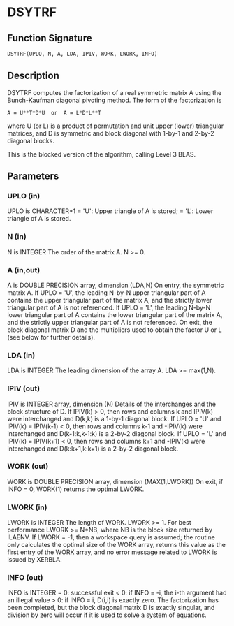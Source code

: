 # DSYTRF

## Function Signature

```fortran
DSYTRF(UPLO, N, A, LDA, IPIV, WORK, LWORK, INFO)
```

## Description


 DSYTRF computes the factorization of a real symmetric matrix A using
 the Bunch-Kaufman diagonal pivoting method.  The form of the
 factorization is

    A = U**T*D*U  or  A = L*D*L**T

 where U (or L) is a product of permutation and unit upper (lower)
 triangular matrices, and D is symmetric and block diagonal with
 1-by-1 and 2-by-2 diagonal blocks.

 This is the blocked version of the algorithm, calling Level 3 BLAS.

## Parameters

### UPLO (in)

UPLO is CHARACTER*1 = 'U': Upper triangle of A is stored; = 'L': Lower triangle of A is stored.

### N (in)

N is INTEGER The order of the matrix A. N >= 0.

### A (in,out)

A is DOUBLE PRECISION array, dimension (LDA,N) On entry, the symmetric matrix A. If UPLO = 'U', the leading N-by-N upper triangular part of A contains the upper triangular part of the matrix A, and the strictly lower triangular part of A is not referenced. If UPLO = 'L', the leading N-by-N lower triangular part of A contains the lower triangular part of the matrix A, and the strictly upper triangular part of A is not referenced. On exit, the block diagonal matrix D and the multipliers used to obtain the factor U or L (see below for further details).

### LDA (in)

LDA is INTEGER The leading dimension of the array A. LDA >= max(1,N).

### IPIV (out)

IPIV is INTEGER array, dimension (N) Details of the interchanges and the block structure of D. If IPIV(k) > 0, then rows and columns k and IPIV(k) were interchanged and D(k,k) is a 1-by-1 diagonal block. If UPLO = 'U' and IPIV(k) = IPIV(k-1) < 0, then rows and columns k-1 and -IPIV(k) were interchanged and D(k-1:k,k-1:k) is a 2-by-2 diagonal block. If UPLO = 'L' and IPIV(k) = IPIV(k+1) < 0, then rows and columns k+1 and -IPIV(k) were interchanged and D(k:k+1,k:k+1) is a 2-by-2 diagonal block.

### WORK (out)

WORK is DOUBLE PRECISION array, dimension (MAX(1,LWORK)) On exit, if INFO = 0, WORK(1) returns the optimal LWORK.

### LWORK (in)

LWORK is INTEGER The length of WORK. LWORK >= 1. For best performance LWORK >= N*NB, where NB is the block size returned by ILAENV. If LWORK = -1, then a workspace query is assumed; the routine only calculates the optimal size of the WORK array, returns this value as the first entry of the WORK array, and no error message related to LWORK is issued by XERBLA.

### INFO (out)

INFO is INTEGER = 0: successful exit < 0: if INFO = -i, the i-th argument had an illegal value > 0: if INFO = i, D(i,i) is exactly zero. The factorization has been completed, but the block diagonal matrix D is exactly singular, and division by zero will occur if it is used to solve a system of equations.

